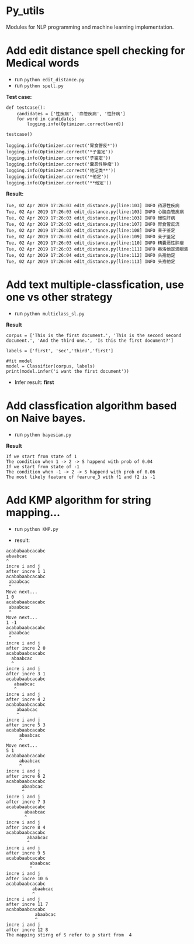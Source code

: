 # Py_utils
Modules for NLP programming and machine learning implementation.


# Add edit distance spell checking for Medical words
- run `python edit_distance.py`
- run `python spell.py`

**Test case:**
```
def testcase():          
    candidates = ['性疾病', '血管疾病', '性肝病']
    for word in candidates:
        logging.info(Optimizer.correct(word))

testcase()

logging.info(Optimizer.correct('胃食管反*'))
logging.info(Optimizer.correct('*子鉴定'))
logging.info(Optimizer.correct('子鉴定'))
logging.info(Optimizer.correct('囊恶性肿瘤'))
logging.info(Optimizer.correct('他定类**'))
logging.info(Optimizer.correct('*他定'))
logging.info(Optimizer.correct('**他定'))
```


**Result:**
```
Tue, 02 Apr 2019 17:26:03 edit_distance.py[line:103] INFO 药源性疾病
Tue, 02 Apr 2019 17:26:03 edit_distance.py[line:103] INFO 心脑血管疾病
Tue, 02 Apr 2019 17:26:03 edit_distance.py[line:103] INFO 慢性肝病
Tue, 02 Apr 2019 17:26:03 edit_distance.py[line:107] INFO 胃食管反流
Tue, 02 Apr 2019 17:26:03 edit_distance.py[line:108] INFO 亲子鉴定
Tue, 02 Apr 2019 17:26:03 edit_distance.py[line:109] INFO 亲子鉴定
Tue, 02 Apr 2019 17:26:03 edit_distance.py[line:110] INFO 精囊恶性肿瘤
Tue, 02 Apr 2019 17:26:03 edit_distance.py[line:111] INFO 奥洛他定滴眼液
Tue, 02 Apr 2019 17:26:04 edit_distance.py[line:112] INFO 头孢他定
Tue, 02 Apr 2019 17:26:04 edit_distance.py[line:113] INFO 头孢他定
```

# Add text multiple-classfication, use one vs other strategy
- run `python multiclass_sl.py`

**Result**
```
corpus = ['This is the first document.', 'This is the second second document.', 'And the third one.', 'Is this the first document?']

labels = ['first', 'sec','third','first']

#fit model
model = Classifier(corpus, labels)
print(model.infer('i want the first document'))
```
- Infer result: **first**


# Add classfication algorithm based on Naive bayes.
- run `python bayesian.py`


**Result**

```
If we start from state of 1
The condition when 1 -> 2 -> S happend with prob of 0.04
If we start from state of -1
The condition when -1 -> 2 -> S happend with prob of 0.06
The most likely feature of fearure_3 with f1 and f2 is -1
```

# Add KMP algorithm for string mapping...
- run `python KMP.py`

- result:
```
acababaabcacabc
abaabcac
^
incre i and j
after incre 1 1
acababaabcacabc
 abaabcac
 ^
Move next...
1 0
acababaabcacabc
 abaabcac
 ^
Move next...
1 -1
acababaabcacabc
 abaabcac
 ^
incre i and j
after incre 2 0
acababaabcacabc
  abaabcac
  ^
incre i and j
after incre 3 1
acababaabcacabc
   abaabcac
   ^
incre i and j
after incre 4 2
acababaabcacabc
    abaabcac
    ^
incre i and j
after incre 5 3
acababaabcacabc
     abaabcac
     ^
Move next...
5 1
acababaabcacabc
     abaabcac
     ^
incre i and j
after incre 6 2
acababaabcacabc
      abaabcac
      ^
incre i and j
after incre 7 3
acababaabcacabc
       abaabcac
       ^
incre i and j
after incre 8 4
acababaabcacabc
        abaabcac
        ^
incre i and j
after incre 9 5
acababaabcacabc
         abaabcac
         ^
incre i and j
after incre 10 6
acababaabcacabc
          abaabcac
          ^
incre i and j
after incre 11 7
acababaabcacabc
           abaabcac
           ^
incre i and j
after incre 12 8
The mapping stirng of S refer to p start from  4
```

